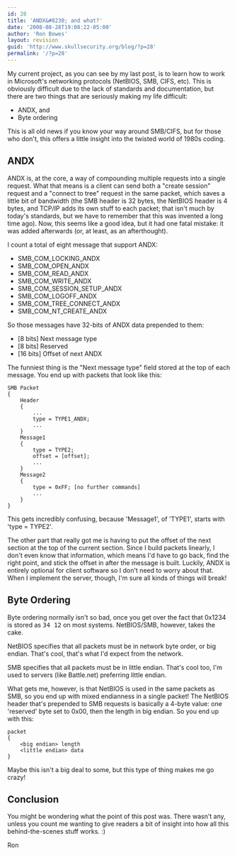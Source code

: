 ```yaml
---
id: 28
title: 'ANDX&#8230; and what?'
date: '2008-08-28T19:08:22-05:00'
author: 'Ron Bowes'
layout: revision
guid: 'http://www.skullsecurity.org/blog/?p=28'
permalink: '/?p=28'
---
```


My current project, as you can see by my last post, is to learn how to work in Microsoft's networking protocols (NetBIOS, SMB, CIFS, etc). This is obviously difficult due to the lack of standards and documentation, but there are two things that are seriously making my life difficult:

- ANDX, and
- Byte ordering

This is all old news if you know your way around SMB/CIFS, but for those who don't, this offers a little insight into the twisted world of 1980s coding.

## ANDX

ANDX is, at the core, a way of compounding multiple requests into a single request. What that means is a client can send both a "create session" request and a "connect to tree" request in the same packet, which saves a little bit of bandwidth (the SMB header is 32 bytes, the NetBIOS header is 4 bytes, and TCP/IP adds its own stuff to each packet; that isn't much by today's standards, but we have to remember that this was invented a long time ago). Now, this seems like a good idea, but it had one fatal mistake: it was added afterwards (or, at least, as an afterthought).

I count a total of eight message that support ANDX:

- SMB\_COM\_LOCKING\_ANDX
- SMB\_COM\_OPEN\_ANDX
- SMB\_COM\_READ\_ANDX
- SMB\_COM\_WRITE\_ANDX
- SMB\_COM\_SESSION\_SETUP\_ANDX
- SMB\_COM\_LOGOFF\_ANDX
- SMB\_COM\_TREE\_CONNECT\_ANDX
- SMB\_COM\_NT\_CREATE\_ANDX

So those messages have 32-bits of ANDX data prepended to them:

- \[8 bits\] Next message type
- \[8 bits\] Reserved
- \[16 bits\] Offset of next ANDX

The funniest thing is the "Next message type" field stored at the top of each message. You end up with packets that look like this:

```
SMB Packet
{
    Header
    {
        ...
        type = TYPE1_ANDX;
        ...
    }
    Message1
    {
        type = TYPE2;
        offset = [offset];
        ...
    }
    Message2
    {
        type = 0xFF; [no further commands]
        ...
    }
}
```

This gets incredibly confusing, because 'Message1', of 'TYPE1', starts with 'type = TYPE2'.

The other part that really got me is having to put the offset of the next section at the top of the current section. Since I build packets linearly, I don't even know that information, which means I'd have to go back, find the right point, and stick the offset in after the message is built. Luckily, ANDX is entirely optional for client software so I don't need to worry about that. When I implement the server, though, I'm sure all kinds of things will break!

## Byte Ordering

Byte ordering normally isn't so bad, once you get over the fact that 0x1234 is stored as <tt>34 12</tt> on most systems. NetBIOS/SMB, however, takes the cake.

NetBIOS specifies that all packets must be in network byte order, or big endian. That's cool, that's what I'd expect from the network.

SMB specifies that all packets must be in little endian. That's cool too, I'm used to servers (like Battle.net) preferring little endian.

What gets me, however, is that NetBIOS is used in the same packets as SMB, so you end up with mixed endianness in a single packet! The NetBIOS header that's prepended to SMB requests is basically a 4-byte value: one 'reserved' byte set to 0x00, then the length in big endian. So you end up with this:

```
packet
{
    <big endian> length
    <little endian> data
}
```

Maybe this isn't a big deal to some, but this type of thing makes me go crazy!

## Conclusion

You might be wondering what the point of this post was. There wasn't any, unless you count me wanting to give readers a bit of insight into how all this behind-the-scenes stuff works. :)

Ron